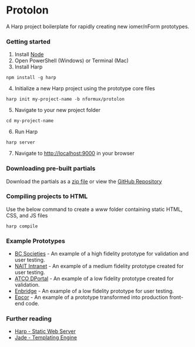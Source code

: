 # Protolon

A Harp project boilerplate for rapidly creating new iomer/nForm prototypes.

### [<span aria-hidden="true" class="octicon octicon-link"></span>](#getting-started)Getting started

1.  Install [Node](https://nodejs.org/en/)
2.  Open PowerShell (Windows) or Terminal (Mac)
3.  Install Harp

   `npm install -g harp`

4.  Initialize a new Harp project using the prototype core files

   `harp init my-project-name -b nformux/protolon`

5.  Navigate to your new project folder

   `cd my-project-name`

6.  Run Harp

   `harp server`

7.  Navigate to [http://localhost:9000](http://localhost:9000) in your browser

### [<span aria-hidden="true" class="octicon octicon-link"></span>](#downloading-pre-built-partials)Downloading pre-built partials

Download the partials as a [zip file](https://github.com/nformux/protolon-partials/zipball/master) or view the [GitHub Repository](https://github.com/nformux/protolon-partials)

### [<span aria-hidden="true" class="octicon octicon-link"></span>](#compiling-projects-to-html)Compiling projects to HTML

Use the below command to create a _www_ folder containing static HTML, CSS, and JS files

`harp compile`

### [<span aria-hidden="true" class="octicon octicon-link"></span>](#example-prototypes)Example Prototypes

*   [BC Societies](http://clients.nform.ca/prototype-examples/bc-societies.zip) <span>- An example of a high fidelity prototype for validation and user testing.</span>
*   [NAIT Intranet](http://clients.nform.ca/prototype-examples/nait-intranet.zip) <span>- An example of a medium fidelity prototype created for user testing.</span>
*   [ATCO DPortal](http://clients.nform.ca/prototype-examples/atco-dportal.zip) <span>- An example of a low fidelity prototype created for validation.</span>
*   [Enbridge](http://clients.nform.ca/prototype-examples/enbridge-ia.zip) <span>- An example of a low fidelity prototype for user testing.</span>
*   [Epcor](http://clients.nform.ca/prototype-examples/epcor-prod.zip) <span>- An example of a prototype transformed into production front-end code.</span>

### [<span aria-hidden="true" class="octicon octicon-link"></span>](#further-reading)Further reading

*   [Harp - Static Web Server](http://harpjs.com/docs/)
*   [Jade - Templating Engine](http://jade-lang.com/reference/)
